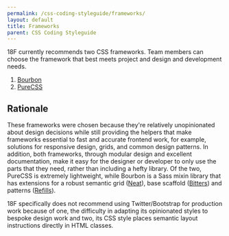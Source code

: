 ```yaml
---
permalink: /css-coding-styleguide/frameworks/
layout: default
title: Frameworks
parent: CSS Coding Styleguide
---
```


18F currently recommends two CSS frameworks. Team members can choose the framework that best meets project and design and development needs.

1. [Bourbon](http://bourbon.io/)
2. [PureCSS](http://purecss.io/)

## Rationale
These frameworks were chosen because they're relatively unopinionated about design decisions while still providing the helpers that make frameworks essential to fast and accurate frontend work, for example, solutions for responsive design, grids, and common design patterns. In addition, both frameworks, through modular design and excellent documentation, make it easy for the designer or developer to only use the parts that they need, rather than including a hefty library. Of the two, PureCSS is extremely lightweight, while Bourbon is a Sass mixin library that has extensions for a robust semantic grid ([Neat](http://neat.bourbon.io/)), base scaffold ([Bitters](http://bitters.bourbon.io/)) and patterns ([Refills](http://refills.bourbon.io/)).

18F specifically does not recommend using Twitter/Bootstrap for production work because of one, the difficulty in adapting its opinionated styles to bespoke design work and two, its CSS style places semantic layout instructions directly in HTML classes.
